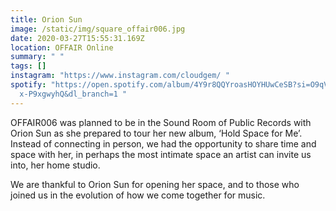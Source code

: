 ```yaml
---
title: Orion Sun
image: /static/img/square_offair006.jpg
date: 2020-03-27T15:55:31.169Z
location: OFFAIR Online
summary: " "
tags: []
instagram: "https://www.instagram.com/cloudgem/ "
spotify: "https://open.spotify.com/album/4Y9r8QQYroasHOYHUwCeSB?si=O9qVuqD_T7WV\
  x-P9xgwyhQ&dl_branch=1 "
---
```

OFFAIR006 was planned to be in the Sound Room of Public Records with Orion Sun as she prepared to tour her new album, ‘Hold Space for Me’. Instead of connecting in person, we had the opportunity to share time and space with her, in perhaps the most intimate space an artist can invite us into, her home studio. 


We are thankful to Orion Sun for opening her space, and to those who joined us in the evolution of how we come together for music.